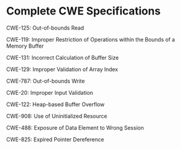 

# Complete CWE Specifications

CWE-125: Out-of-bounds Read

CWE-119: Improper Restriction of Operations within the Bounds of a Memory Buffer

CWE-131: Incorrect Calculation of Buffer Size

CWE-129: Improper Validation of Array Index

CWE-787: Out-of-bounds Write

CWE-20: Improper Input Validation

CWE-122: Heap-based Buffer Overflow

CWE-908: Use of Uninitialized Resource

CWE-488: Exposure of Data Element to Wrong Session

CWE-825: Expired Pointer Dereference